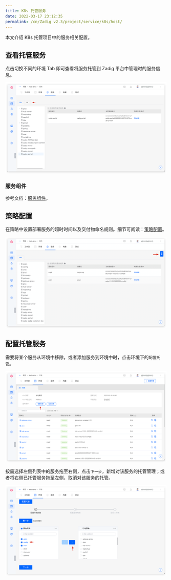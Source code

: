 ```yaml
---
title: K8s 托管服务
date: 2022-03-17 23:12:35
permalink: /cn/Zadig v2.3/project/service/k8s/host/
---
```


本文介绍 K8s 托管项目中的服务相关配置。

## 查看托管服务

点击切换不同的环境 Tab 即可查看将服务托管到 Zadig 平台中管理时的服务信息。

![托管服务列表](../../../../_images/k8s_host_service_list.png)

### 服务组件

参考文档：[服务组件](/cn/Zadig%20v2.3/env/overview/#什么是服务组件#k8s-托管项目)。

## 策略配置

在策略中设置部署服务的超时时间以及交付物命名规则。细节可阅读：[策略配置](/cn/Zadig%20v2.3/project/service/k8s/#策略配置)。

![服务策略配置](../../../../_images/host_service_strategy_config.png)

## 配置托管服务
需要将某个服务从环境中移除，或者添加服务到环境中时，点击环境下的`配置托管`。

![托管服务](../../../../_images/env_delegate_project_overview.png)

按需选择左侧列表中的服务拖至右侧，点击`下一步`，新增对该服务的托管管理；或者将右侧已托管服务拖至左侧，取消对该服务的托管。

![配置托管](../../../../_images/config_service_delegation.png)
